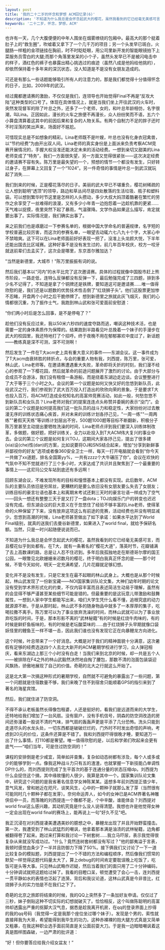 ```yaml
---
layout: post
title: '我的二十二岁的怀念和梦想 ACM回忆录(6)'
description: '不知道为什么我总是会怀念起武大的樱花，虽然我看到的它已经毫无美感可言，而且樱花似乎到处都有。在T大，就有一条著名的"樱花大道"，落英时节，花瓣铺满了去上高数课的路，总是让人忍不住迟到。多年后我孤独地走在斯德哥尔摩的国王公园，一眼瞥见北欧姗姗来迟数月的樱花，终于明白我真正怀念的是——那个时候，不管今天如何，明天一定充满希望，几片花瓣就足够幻想。'
keywords: '二十二岁，怀念，梦想，ACM'
---
```

也许有一天，几个大腹便便的中年人围坐在烟雾缭绕的包厢中。最高大的那个挺着肚子上的“救生圈”，吹嘘着又拿下了一个几千万的项目；另一个头发早已斑白，火腿肠一样粗的金项链挂在胸前，时不时眨眨眼，用公司里新开发的智能眼镜拍下上菜服务员雪白的大腿;而那个角落里发呆的小个子，虽然头发早已不是被闪电击中的样子，酒红色的裤子也暴露出精心挑选过的痕迹（虽然八成是他妈给他挑的），却依然保持着十多年来的深沉状态，没人知道是不是没有女朋友造成的。

可还是有那么一些话题能够吸引所有人的注意力的，那是我们都觉得十分值得怀念的日子，比如，2009年的武汉。

经过魔都邀请赛的激励，不仅仅是我们，连领导也开始觉得Final不再是“反攻大陆”这种类型的口号了。体现在具体情况上，就是当我们坐上开往武汉的火车时，突然发现督军的除了叶总之外，还多了一个老师，女的，和叶总年龄相仿，名字很潮，叫Lina。正因如此，漫长的火车之旅便不再漫长，众人纷纷笑而不语，五六个小算盘清算着这其中的前因后果和复杂的人物关系。有两个自制力不足的胖子还时不时淫荡的笑出声来，场面好不尴尬。

可惜现实总是不如想象的精彩。Lina老师既不是叶嫂，叶总也没有化身衣冠禽兽，以“节约经费”为由开出双人间。Lina老师的真实身份是上面派来负责考察ACM竞赛开展情况的，手握大权没准还能决定未来的活动经费。一想到亲切又甜美的Lina老师变成了“特务”，我们一方面很失望，另一方面又觉得很紧张——这次决定经费的邀请赛不容有失。陈万里是最失望的一个，预想的情节一个都没有发生，只好转过身子，在屏幕上又回复了一个“1024”。另一件奇怪的事情是叶总一到武汉就玩起了消失……

我们到来的时候，正是樱花落尽的日子。美丽的武大早已不堪重负，樱花树稀疏的让人想到聪明“透顶”的领导，路边和草丛间尽是四处散落的生活垃圾、瓶子和塑料袋。可以想到繁华时节这里是怎样的人头攒动，多少大叔大妈顶着酷暑在繁忙的劳作之余享受了一丝难得的浪漫，又有多少小年青一边抱怨着一边趁机靠的更紧……天气难以捉摸，夜里突然下起了暴雨，气温骤降。文学作品如果这么描写，肯定就要出事了。实际情况是，我们确实出事了。

来之前我们也是琢磨过一下参赛名单的，根据中国大学命名的普遍规律，名字短的学校普遍比较厉害，而这次的参赛名单，一眼望去动辄六七八九十个字，大家心中不禁暗爽。这下可以在Lina老师面前好好表现一把了，没准上头龙颜大悦，下半年还能出国去比区域赛。这种好事不是没有发生过的，前几年百年校庆，校方一咬牙就送前辈们去孟买了，这次会是哪里，东京首尔雅加达？

"当然是新德里，大城市！"陈万里振振有词的说。

然后我们基本以“河内”的水平比完了这次邀请赛。具体的过程就像中国股市赶上熊市阶段，一路走低，连特么反弹都没有反弹一下，最后勉强完成了三四题，排到多少名不记得了，不知道是拿了个铜牌还是铁牌，要知道这可是邀请赛……唯一值得欣慰的是，我们还是以题数的优势技术性击倒了“红烧狮子头”。他们这股票更加惨不忍睹，开盘两个小时之后干脆停牌了。想到新德里之旅就此灰飞烟灭，我们的心情都很沉重，为了振作士气，我跑到林山武和张可爱面前安慰道：

“你们两小时后是怎么回事，是不是停电了？”

趁他们没有反应过来，我以50米六秒四的速度夺路而逃，嘲讽这种技术活，也是需要一定的身体素质作为保障的。结果跑到半路看见叶总挽着一个妹子的手漫步在武大的校园里，我还特地打了个招呼。终于夜晚不用在郁郁寡欢中度过了，新话题——教练真是深不可测，深不可测啊！

然后发生了一件在T大acm史上具有重大意义的事件——东湖会议。这一事件成为了T大acm由衰转胜的转折点，与会的重要人物有我，刘西提，陈万里，张可爱，林山武，Lina老师等。在邀请赛遭遇重大失败，革命即将夭折的时刻，我们漫不经心的参观了一下樱花园，然后就革命的前途问题展开了激烈的讨论。由于大部分与会成员不会游泳，我们没有租借一条游船，而是绕着东湖边走边谈。会议整整进行了大于等于三个小时之久。会议的第一个议题是如何又快又好的忽悠到新队员，此役武汉之行，我们参观到了武大百万投入打造出的欣欣向荣的景象。于是要求T大也投入百万，将ACM打造成全校知名的高富帅竞赛活动，如此一般，何愁忽悠不到新队员和女队员？Lina老师对我们的提案连连点头称赞并委婉的表示“没门”。会议的第二个议题是如何提高我们这一批队员的战斗力和稳定性，大家纷纷对过去散漫无序的训练状态痛心疾首，并对未来的训练计划各抒己见，"一周一练""一周两练""暑假天天练"等训练计划层出不穷，500题1000题等目标不断翻新，积极分子陈万里甚至主动提出要牺牲洗澡的时间，Lina老师点评到我们要深入训练体制改革，多做题，做好题，把好训练关，全力以赴投入到T大ACM伟大复兴的事业中去。会议的第三个议题是如何复兴TOJ，这期间大家各抒己见，提出了很多建(xia)设(che)性(dan)的方案，比如说要将OJ和SNS结合起来，增加“分享到新鲜事并鄙视你的好友”选项或者像360安全卫士一样，每天一打开电脑就会看到“你今天一共做了xx道题，排名全国第yy%，一共有zzzz个大牛碾压了你”。会议在欢快的气氛中不知不觉就进行了三个多小时，大家达成了共识并且聚焦到了一个最重要的事情上——这尼玛公交车站到底还有多远啊！

回顾东湖会议，不难发现所有的目标和憧憬基本上都没有实现。此后数年，ACM队的主要队员依旧是穷屌丝，更糟糕的是要么依旧没有女朋友要么失去了女朋友；训练目标的豪言壮语也基本上和离期末考试还剩三天时的豪言壮语一样成为了空气——回头一想还有整整三天于是又打了一盘dota；TOJ向娱乐门户的转变也迟迟没有完成。但东湖会议的巨大意义在于忽悠住了经验不够丰富的Lina老师，使得革命的火种保留了下来，没有放弃这项这么有前途的竞赛，活动经费也并没有明显减少。忽悠到高潮的时候，Lina老师甚至做出了如下承诺：如果水平达到了World Final级别，就真的送我们去曼谷新德里，如果进入了world final，就给予保研名额。当然，只是一时兴起随便说说而已。

不知道为什么我总是会怀念起武大的樱花，虽然我看到的它已经毫无美感可言，而且樱花似乎到处都有。在T大，就有一条著名的"樱花大道"，落英时节，花瓣铺满了去上高数课的路，总是让人忍不住迟到。多年后我孤独地走在斯德哥尔摩的国王公园，一眼瞥见北欧姗姗来迟数月的樱花，终于明白我真正怀念的是——那个时候，不管今天如何，明天一定充满希望，几片花瓣就足够幻想。

变化并不是没有发生，只是它发生在最不起眼的林山武身上。大概也是从那个时候起，林山武发现了一份新宝藏——NOI国家集训队论文集，大神们幼年时期的论文没有受到学术界形式化的约束，不仅内容丰富而且表述简洁生动易于理解，虽然有的会显得不够严谨甚至某些细节可能是错的。但最重要的是这玩意儿带激励和鼓舞属性，一想到人家中学生都能写出来，咱们大学生凭什么看不懂，追根究底的动力就源源不断。于是从那时起，林山武不多的随身物品中就多了一本厚厚的集子，吃喝拉撒不离手。陈万里可以为了事业放弃洗澡的时间，而林山武就可以为了事业放弃吃饭的时间，于是，那本形影不离的“武林秘籍”有的时候是红烧牛肉味的，有的时候是鲜虾鱼板味的，有的时候是老坛酸菜味的……由于红烧狮子头早期就像口袋妖怪里的鲤鱼王一样不堪一击，因此我们谁也没有发现它正在向暴鲤龙方向进化。

这个时候，叶总带来了一个好消息。大概是对于我们的精神面貌十分满意，这次暑假有足够的经费选送四个人去北大新开的ACM暑期学校进行学习，众人弹冠相庆，看来东湖边上那三个小时没有白走！当我们来到北京的时候，却一共是五个人——被排除在F4之外的林山武毅然决然地自掏了腰包，那数不清的泡面包装袋迎风飘扬，骄傲地展现了自己的价值。奇葩的北大之行就这么开始了。

这是北大第一次搞这种形式的暑期学校，自然就不可避免的暴露出了一些问题，第一个问题就是住宿数量不够，我们来晚了住不到宿舍只能顺着GPS的指引来到了著名的海星宾馆。

然后，我们就住进了防空洞。

不得不承认老板虽然长得像包租婆，人还是挺好的，看我们是远道而来的大学生，还特地给我们增加了一台风扇。没有窗户，没有手机信号，阴森的防空洞改造的房间还弥漫着一股说不清的气味，排气扇的轰轰声更是平添了几分恐怖。洗头只能到走道尽头的水龙头处，一切东西都是破破烂烂的，门外时不时发出奇怪的声响，考虑到20元的价位，这条件还算是不错了。我和刘西提吓得很晚才睡，要知道万一出了什么事情，打110都是奢望。唯一值得欣慰的是，以后和学弟们吹起来会更有底气——“咱们当年，可是住过防空洞的！”

课程的安排倒是老少咸宜，简单如并查集，复杂如动态树都有涉及，每个人或多或少的能够学到一点。像我这种战斗力只有五的渣渣，也就掌握一下新技能凸单调性DP什么的，而刘西提则完成了生平首次的基于连通分量的状态压缩dp。刘西提为什么会捉住这个搞，其中缘故懂的人很少，我算是其中一个。国家集训队论文集中，研究这个问题的是我省著名信息学女神陈某某。遥想多年前刘西提正值少年，意气风发，曾和她近在咫尺，谈笑风生，心中的一颗种子就那么发了芽（当然很有可能同时几十颗种子都在发芽）。奈何命运弄人，如今的女神已是ACM界著名神雕侠侣中一员，而落魄的刘西提连一个雕都不是，个中辛酸，谁能体会？刘西提对world final这么感兴趣，其动机究竟是什么没人说得清楚。我想也许是他觉得女神一定会出现在world final的赛场上，能再说上一句"好久不见"吧。

我正沉浸在对刘西提凄美遭遇美妙的臆想之中，暴鲤龙出现了并且开始野蛮撞击。第一次，我遭受到了林山武猛烈的嘲讽，他拿着那本满是油渍的武林秘籍，边角都被翻得卷了起来。跑过来打算和我讨论一下树套树……我立马吓尿，表示我觉得很复杂从来就没写成功过。"什么？竟然连树套树都没有写过？"他的鄙夷溢于言表，我顿时感觉血条少了一半并且防御力下降了50%。接下俩我们又讨论了一下一道比较复杂的模拟题，刘西提提出了一个不错的方法和编程顺序，然后像我们惯常的默契一样觉得这题代码量太大了，算上debug的时间肯定要耽误晚上吃饭了，吃饭可是头等大事。只见林山武略作迟疑，然后当着我们的面只用了二十分钟编码，十分钟调试就把这题给过掉了。我看的目瞪口呆，顿觉遭受了会心一击，连刘西提一贯平静如水的表情也泛起了涟漪，背后和我议论道，这林山武真是今非昔比，红烧狮子头的实力怕是不在我们之下了。

奇葩的北京之旅即将结束的时候，我的QQ上突然多了一条加好友申请。仅仅过了三秒，妹子倒贴这种不切实际的幻想就破灭了。恰恰相反，这个叫做陈聪明的高富帅却透露出严重的抠脚大汉气息，据悉是趁我离开机房，在qq的登录界面上抄得的我的qq号码（我觉得一定是我那个座位坐过哪个妹子）。发现是个男的，索性就直接拜我为大哥，希望能得到我毕生的功力。这种赤裸裸的抱大腿方式真是又简单又粗暴，在我这种职业选手面前简直是关公面前耍大刀。于是我一边暗暗嘲讽着这真是图样图森破，一边严肃的批评道：

“好！但你要答应给我介绍女盆友！”


